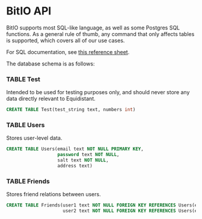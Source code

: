 # BitIO API

BitIO supports most SQL-like language, as well as some Postgres SQL functions. As a general rule of thumb,
any command that only affects tables is supported, which covers all of our use cases.

For SQL documentation, see [this reference sheet](https://dev.mysql.com/doc/refman/8.0/en/).

The database schema is as follows:

### TABLE Test
Intended to be used for testing purposes only, and should never store any data directly relevant
to Equidistant.

```sql
CREATE TABLE Test(test_string text, numbers int)
```

### TABLE Users
Stores user-level data.

```sql
CREATE TABLE Users(email text NOT NULL PRIMARY KEY, 
                   password text NOT NULL,
                   salt text NOT NULL,
                   address text)
```

### TABLE Friends
Stores friend relations between users.

```sql
CREATE TABLE Friends(user1 text NOT NULL FOREIGN KEY REFERENCES Users(email),
                     user2 text NOT NULL FOREIGN KEY REFERENCES Users(email))
```